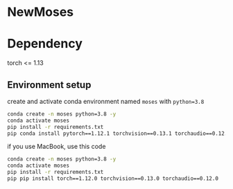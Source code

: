 # NewMoses


# Dependency
torch <= 1.13

## Environment setup
create and activate conda environment named ```moses``` with ```python=3.8```
```sh
conda create -n moses python=3.8 -y
conda activate moses
pip install -r requirements.txt
pip conda install pytorch==1.12.1 torchvision==0.13.1 torchaudio==0.12.1 cudatoolkit=11.3 -c pytorch
```

if you use MacBook, use this code
```sh
conda create -n moses python=3.8 -y
conda activate moses
pip install -r requirements.txt
pip pip install torch==1.12.0 torchvision==0.13.0 torchaudio==0.12.0
```